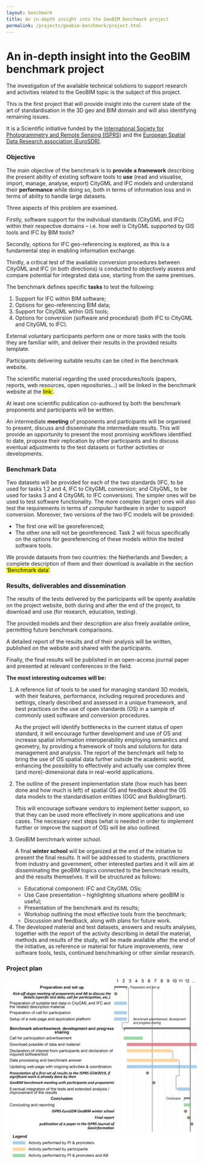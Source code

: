 ```yaml
---
layout: benchmark
title: An in-depth insight into the GeoBIM benchmark project
permalink: /projects/geobim-benchmark/project.html
---
```


<h1>An in-depth insight into the GeoBIM benchmark project</h1>

The investigation of the available technical solutions to support research and activities related to the GeoBIM topic is the subject of this project.

This is the first project that will provide insight into the current state of the art of standardisation in the 3D geo and BIM domain and will also identifying remaining issues.

It is a Scientific initiative funded by the [International Society for Photogrammetry and Remote Sensing (ISPRS)](http://www.isprs.org/) and the [European Spatial Data Research association (EuroSDR)](http://www.eurosdr.net).

### Objective

The main objective of the benchmark is to **provide a framework** describing the present ability of existing software tools to **use** (read and visualise, import, manage, analyse, export) CityGML and IFC models and understand their **performance** while doing so, both in terms of information loss and in terms of ability to handle large datasets.

Three aspects of this problem are examined.

Firstly, software support for the individual standards (CityGML and IFC) within their respective domains – i.e. how well is CityGML supported by GIS tools and IFC by BIM tools?

Secondly, options for IFC geo-referencing is explored, as this is a fundamental step in enabling information exchange.

Thirdly, a critical test of the available conversion procedures between CityGML and IFC (in both directions) is conducted to objectively assess and compare potential for integrated data use, starting from the same premises.

The benchmark defines specific **tasks** to test the following:

<ol>
	<li>Support for IFC within BIM software;</li>
	<li>Options for geo-referencing BIM data;</li>
	<li>Support for CityGML within GIS tools;</li>
	<li>Options for conversion (software and procedural) (both IFC to CityGML and CityGML to IFC).</li>
</ol>

External voluntary participants perform one or more tasks with the tools they are familiar with, and deliver their results in the provided results template.

Participants delivering suitable results can be cited in the benchmark website.

The scientific material regarding the used procedures/tools (papers, reports, web resources, open repositories…) will be linked in the benchmark website at the <mark>link:</mark>.

At least one scientific publication co-authored by both the benchmark proponents and participants will be written.

An intermediate **meeting** of proponents and participants will be organised to present, discuss and disseminate the intermediate results. This will provide an opportunity to present the most promising workflows identified to date, propose their replication by other participants and to discuss eventual adjustments to the test datasets or further activities or developments.

### Benchmark Data

Two datasets will be provided for each of the two standards (IFC, to be used for tasks 1,2 and 4, IFC to CityGML conversion; and CityGML, to be used for tasks 3 and 4 CityGML to IFC conversion). The simpler ones will be used to test software functionality. The more complex (larger) ones will also test the requirements in terms of computer hardware in order to support conversion. Moreover, two versions of the two IFC models will be provided:

<ul>
	<li>The first one will be georeferenced;</li>
	<li>The other one will not be georeferenced. Task 2 will focus specifically on the options for georeferencing of these models within the tested software tools.</li>
</ul>

We provide datasets from two countries: the Netherlands and Sweden; a complete description of them and their download is available in the section <mark>‘Benchmark data’</mark>.

### Results, deliverables and dissemination

The results of the tests delivered by the participants will be openly available on the project website, both during and after the end of the project, to download and use (for research, education, testing).

The provided models and their description are also freely available online, permitting future benchmark comparisons.

A detailed report of the results and of their analysis will be written, published on the website and shared with the participants.

Finally, the final results will be published in an open-access journal paper and presented at relevant conferences in the field.

**The most interesting outcomes will be:**

<ol>
	<li>
		<p>A reference list of tools to be used for managing standard 3D models, with their features, performance, including required procedures and settings, clearly described and assessed in a unique framework, and best practices on the use of open standards (OS) in a sample of commonly used software and conversion procedures.</p>
		<p>As the project will identify bottlenecks in the current status of open standard, it will encourage further development and use of OS and increase spatial information interoperability employing semantics and geometry, by providing a framework of tools and solutions for data management and analysis. The report of the benchmark will help to bring the use of OS spatial data further outside the academic world, enhancing the possibility to effectively and actually use complex three (and more)-dimensional data in real-world applications.</p>
	</li>
	<li>
		<p>The outline of the present implementation state (how much has been done and how much is left) of spatial OS and feedback about the OS data models to the standardisation entities (OGC and BuildingSmart).</p>
		<p>This will encourage software vendors to implement better support, so that they can be used more effectively in more applications and use cases. The necessary next steps (what is needed in order to implement further or improve the support of OS) will be also outlined.</p>
	</li>
	<li>
		<p>GeoBIM benchmark winter school.</p>
		<p>A final <strong>winter school</strong> will be organized at the end of the initiative to present the final results. It will be addressed to students, practitioners from industry and government, other interested parties and it will aim at disseminating the geoBIM topics connected to the benchmark results, and the results themselves. It will be structured as follows:</p>
		<ul>
			<li>Educational component: IFC and CityGML OSs;</li>
			<li>Use Case presentation – highlighting situations where geoBIM is useful;</li>
			<li>Presentation of the benchmark and its results;</li>
			<li>Workshop outlining the most effective tools from the benchmark;</li>
			<li>Discussion and feedback, along with plans for future work.</li>
		</ul>
	</li>
	<li>The developed material and test datasets, answers and results analyses, together with the report of the activity describing in detail the material, methods and results of the study, will be made available after the end of the initiative, as reference or material for future improvements, new software tools, tests, continued benchmarking or other similar research.</li>
</ol>

### Project plan

<div class="row">
	<div class="col-md-12">
		<img class="img-responsive" src="img/plan.png" />
	</div>
</div>